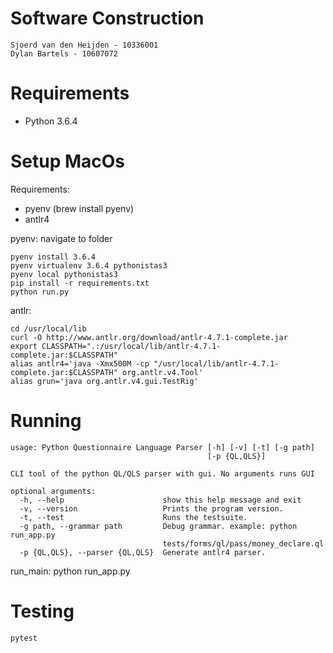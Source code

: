 # Software Construction 

```
Sjoerd van den Heijden - 10336001
Dylan Bartels - 10607072
```


# Requirements

- Python 3.6.4

# Setup MacOs

Requirements:
- pyenv (brew install pyenv)
- antlr4

pyenv:
navigate to folder

```
pyenv install 3.6.4
pyenv virtualenv 3.6.4 pythonistas3
pyenv local pythonistas3
pip install -r requirements.txt
python run.py
```

antlr:
```
cd /usr/local/lib
curl -O http://www.antlr.org/download/antlr-4.7.1-complete.jar
export CLASSPATH=".:/usr/local/lib/antlr-4.7.1-complete.jar:$CLASSPATH"
alias antlr4='java -Xmx500M -cp "/usr/local/lib/antlr-4.7.1-complete.jar:$CLASSPATH" org.antlr.v4.Tool'
alias grun='java org.antlr.v4.gui.TestRig'
```

# Running

```
usage: Python Questionnaire Language Parser [-h] [-v] [-t] [-g path]
                                            [-p {QL,QLS}]

CLI tool of the python QL/QLS parser with gui. No arguments runs GUI

optional arguments:
  -h, --help                      show this help message and exit
  -v, --version                   Prints the program version.
  -t, --test                      Runs the testsuite.
  -g path, --grammar path         Debug grammar. example: python run_app.py
                                  tests/forms/ql/pass/money_declare.ql
  -p {QL,QLS}, --parser {QL,QLS}  Generate antlr4 parser.
```

run_main: python run_app.py

# Testing

```
pytest
```